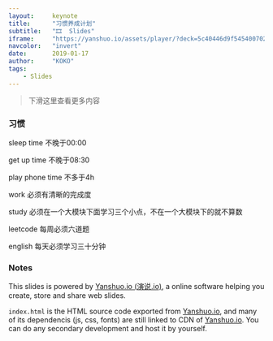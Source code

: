 ```yaml
---
layout:     keynote
title:      "习惯养成计划"
subtitle:   "🎞  Slides"
iframe:     "https://yanshuo.io/assets/player/?deck=5c40446d9f5454007026fa0a#/1"
navcolor:   "invert"
date:       2019-01-17
author:     "KOKO"
tags:
    - Slides
---
```



> 下滑这里查看更多内容

### 习惯

sleep time 不晚于00:00

get up time 不晚于08:30

play phone time 不多于4h

work 必须有清晰的完成度

study 必须在一个大模块下面学习三个小点，不在一个大模块下的就不算数

leetcode 每周必须六道题

english 每天必须学习三十分钟


### Notes  

This slides is powered by [Yanshuo.io (演说.io)](http://yanshuo.io), a online software helping you create, store and share web slides. 

`index.html` is the HTML source code exported from [Yanshuo.io](http://yanshuo.io), and many of its dependencis (js, css, fonts) are still linked to CDN of [Yanshuo.io](http://yanshuo.io). You can do any secondary development and host it by yourself.